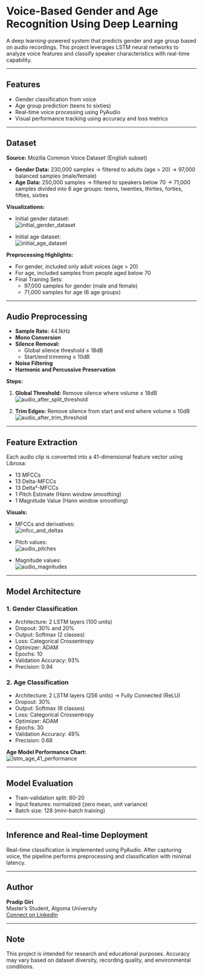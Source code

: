 # Voice-Based Gender and Age Recognition Using Deep Learning

A deep learning-powered system that predicts gender and age group based on audio recordings. This project leverages LSTM neural networks to analyze voice features and classify speaker characteristics with real-time capability.

---

## Features

- Gender classification from voice
- Age group prediction (teens to sixties)
- Real-time voice processing using PyAudio
- Visual performance tracking using accuracy and loss metrics

---

## Dataset

**Source:** Mozilla Common Voice Dataset (English subset)

- **Gender Data:** 230,000 samples → filtered to adults (age > 20) → 97,000 balanced samples (male/female)
- **Age Data:** 250,000 samples → filtered to speakers below 70 → 71,000 samples divided into 6 age groups: teens, twenties, thirties, forties, fifties, sixties

**Visualizations:**

- Initial gender dataset:  
  ![initial_gender_dataset](images/initial_gender_dataset.png)

- Initial age dataset:  
  ![initial_age_dataset](images/initial_age_dataset.png)

**Preprocessing Highlights:**

- For gender, included only adult voices (age > 20)
- For age, included samples from people aged below 70
- Final Training Sets:
  - 97,000 samples for gender (male and female)
  - 71,000 samples for age (6 age groups)

---

## Audio Preprocessing

- **Sample Rate:** 44.1kHz
- **Mono Conversion**
- **Silence Removal:**
  - Global silence threshold ≤ 18dB
  - Start/end trimming ≤ 10dB
- **Noise Filtering**
- **Harmonic and Percussive Preservation**

**Steps:**
1. **Global Threshold:** Remove silence where volume ≤ 18dB  
   ![audio_after_split_threshold](images/audio_after_split_threshold.png)

2. **Trim Edges:** Remove silence from start and end where volume ≤ 10dB  
   ![audio_after_trim_threshold](images/audio_after_trim_threshold.png)

---

## Feature Extraction

Each audio clip is converted into a 41-dimensional feature vector using Librosa:

- 13 MFCCs
- 13 Delta-MFCCs
- 13 Delta²-MFCCs
- 1 Pitch Estimate (Hann window smoothing)
- 1 Magnitude Value (Hann window smoothing)

**Visuals:**
- MFCCs and derivatives:  
  ![mfcc_and_deltas](images/mfcc_and_deltas_for_audio.png)

- Pitch values:  
  ![audio_pitches](images/audio_pitches.png)

- Magnitude values:  
  ![audio_magnitudes](images/audio_magnitudes.png)

---

## Model Architecture

### 1. Gender Classification

- Architecture: 2 LSTM layers (100 units)
- Dropout: 30% and 20%
- Output: Softmax (2 classes)
- Loss: Categorical Crossentropy
- Optimizer: ADAM
- Epochs: 10
- Validation Accuracy: 93%
- Precision: 0.94

### 2. Age Classification

- Architecture: 2 LSTM layers (256 units) → Fully Connected (ReLU)
- Dropout: 30%
- Output: Softmax (6 classes)
- Loss: Categorical Crossentropy
- Optimizer: ADAM
- Epochs: 30
- Validation Accuracy: 49%
- Precision: 0.68

**Age Model Performance Chart:**  
![lstm_age_41_performance](images/lstm_age_41_performance.png)

---

## Model Evaluation

- Train-validation split: 80-20
- Input features: normalized (zero mean, unit variance)
- Batch size: 128 (mini-batch training)

---

## Inference and Real-time Deployment

Real-time classification is implemented using PyAudio. After capturing voice, the pipeline performs preprocessing and classification with minimal latency.

---

## Author

**Pradip Giri**  
Master’s Student, Algoma University  
[Connect on LinkedIn](#)

---

## Note

This project is intended for research and educational purposes. Accuracy may vary based on dataset diversity, recording quality, and environmental conditions.
